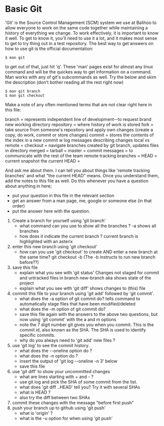 # Basic Git

'Git' is the Source Control Management (SCM) system we use at Balihoo to allow everyone to work on the same code together while maintaining a history of everything we change.
To work effectively, it is important to know it well. To get to know it, you'll need to use it a lot, and it makes most sense to get to try thing out in a test repository.
The best way to get answers on how to use git is the official documentation:

    $ man git

to get out of that, just hit 'q'. These 'man' pages exist for almost any linux command and will be the quickes way to get information on a command.
Man works with any of git's subcommands as well. Try the below and skim the description (don't bother reading all the rest right now)

    $ man git branch
    $ man git checkout

Make a note of any often mentioned terms that are not clear right here in this file:

branch = represents independent line of development--to request brand new working directory
repository = where history of work is stored
fork = take source from someone's repository and apply own changes (create a copy, do work, commit or store changes)
commit = stores the contents of the index in a new commit w log messages describing changes
local vs remote = 
checkout = navigate branches created by git branch, updates files in directory
merged = 
tarball = 
master = 
commit messages = to communicate with the rest of the team
remote tracking branches = 
HEAD = current snapshot
the current HEAD = 

And ask me about them. I can tell you about things like 'remote tracking branches' and what "the current HEAD" means.
Once you understand them, add the notes to this file as well. Do this whenever you have a question about anything in here;
 - put your question in this file in the relevant section
 - get an answer from a man page, me, google or someone else (in that order)
 - put the answer here with the question.

1. Create a branch for yourself using 'git branch'
    - what command can you use to show all the branches ?
		-a shows all branches
    - how does it indicate the current branch ?
		current branch is highlighted with an asterix
1. enter this new branch using 'git checkout'
    - how can you use 'git checkout' to create AND enter a new branch at the same time?
		git checkout -b <new-branch> 
		(The -b instructs to run new branch before??)
1. save this file
    - explain what you see with 'git status'
		Changes not staged for commit and untracked files in branch new-branch aka shows state of the project
    - explain what you see with 'git diff'
		shows changes to (this) file
1. commit this file to your branch using 'git add' followed by 'git commit'.
    - what does the -a option of git commit do?
		tells command to automatically stage files that have been modified/deleted
    - what does the -m option of git commit do?
    - save this file again with the answers to the above two questions, but now using 'git commit' with the a and m options
    - note the 7 digit number git gives you when you commit. This is the commit id, also known as the SHA. The SHA is used to identify specific commits.
    - why do you always need to 'git add' new files ?
1. use 'git log' to see the commit history.
    - what does the --oneline option do ?
    - what does the -n option do ?
    - insert the output of 'git log --oneline -n 3' below
    - save this file
1. use 'git diff' to show your uncommitted changes
    - what are lines starting with + and - ?
    - use git log and pick the SHA of some commit from the list.
    - what does 'git diff <SHA>..HEAD' tell you? Try it with several SHAs
    - what is HEAD ?
    - also try the diff between two SHAs
1. commit these changes with the message "before first push"
1. push your branch up to github using 'git push'
    - what is 'origin' ?
    - what is the -u option for when using 'git push'

